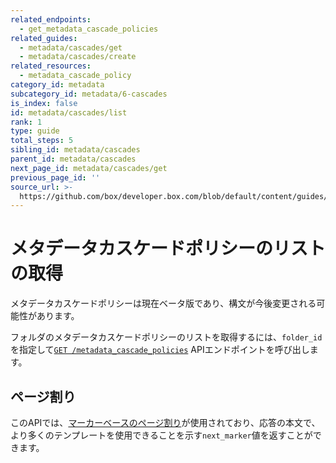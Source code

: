 ```yaml
---
related_endpoints:
  - get_metadata_cascade_policies
related_guides:
  - metadata/cascades/get
  - metadata/cascades/create
related_resources:
  - metadata_cascade_policy
category_id: metadata
subcategory_id: metadata/6-cascades
is_index: false
id: metadata/cascades/list
rank: 1
type: guide
total_steps: 5
sibling_id: metadata/cascades
parent_id: metadata/cascades
next_page_id: metadata/cascades/get
previous_page_id: ''
source_url: >-
  https://github.com/box/developer.box.com/blob/default/content/guides/metadata/6-cascades/1-list.md
---
```

# メタデータカスケードポリシーのリストの取得

<Message warning>

メタデータカスケードポリシーは現在ベータ版であり、構文が今後変更される可能性があります。

</Message>

フォルダのメタデータカスケードポリシーのリストを取得するには、`folder_id`を指定して[`GET /metadata_cascade_policies`][get_policies] APIエンドポイントを呼び出します。

<Samples id="get_metadata_cascade_policies">

</Samples>

## ページ割り

このAPIでは、[マーカーベースのページ割り][pagination]が使用されており、応答の本文で、より多くのテンプレートを使用できることを示す`next_marker`値を返すことができます。

[get_policies]: e://get_metadata_cascade_policies

[pagination]: g://api-calls/pagination/marker-based
